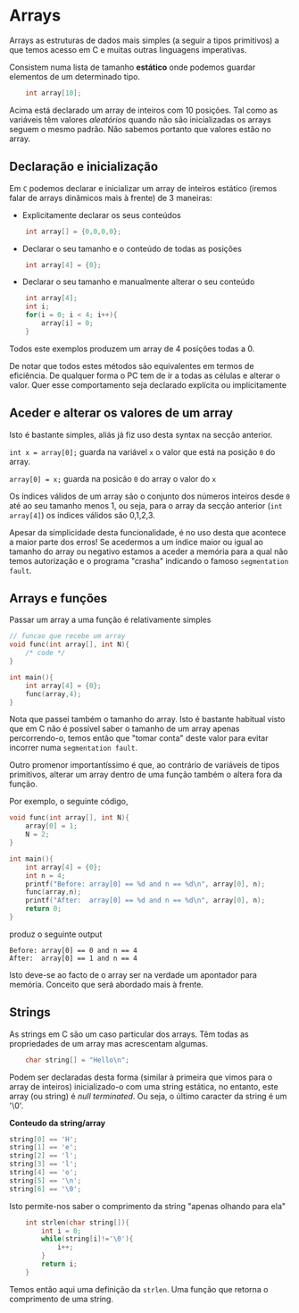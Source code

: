 # Arrays
Arrays as estruturas de dados mais simples (a seguir a tipos primitivos) a que temos acesso em C e muitas outras
 linguagens imperativas.

Consistem numa lista de tamanho **estático** onde podemos guardar elementos de um determinado tipo.
```C
    int array[10];
```
Acima está declarado um array de inteiros com 10 posições. Tal como as variáveis têm valores *aleatórios* quando não são inicializadas
 os arrays seguem o mesmo padrão. Não sabemos portanto que valores estão no array.

## Declaração e inicialização
Em `C` podemos declarar e inicializar um array de inteiros estático (iremos falar de arrays dinâmicos mais à frente) de 3 maneiras:
 * Explicitamente declarar os seus conteúdos
```C
    int array[] = {0,0,0,0};
```
 * Declarar o seu tamanho e o conteúdo de todas as posições
```C
    int array[4] = {0};
```
 * Declarar o seu tamanho e manualmente alterar o seu conteúdo
```C
    int array[4];
    int i;
    for(i = 0; i < 4; i++){
        array[i] = 0;
    }
```
Todos este exemplos produzem um array de 4 posições todas a 0.

De notar que todos estes métodos são equivalentes em termos de eficiência. De qualquer forma o PC tem
 de ir a todas as células e alterar o valor. Quer esse comportamento seja declarado explícita ou implicitamente

## Aceder e alterar os valores de um array
Isto é bastante simples, aliás já fiz uso desta syntax na secção anterior.

`int x = array[0];` guarda na variável `x` o valor que está na posição `0` do array.

`array[0] = x;` guarda na posicão `0` do array o valor do `x`

Os índices válidos de um array são o conjunto dos números inteiros desde `0` até ao seu tamanho menos 1, ou seja,
 para o array da secção anterior (`int array[4]`) os índices válidos são 0,1,2,3.

Apesar da simplicidade desta funcionalidade, é no uso desta que acontece a maior parte dos erros! Se acedermos
 a um índice maior ou igual ao tamanho do array ou negativo estamos a aceder a memória para a qual não temos autorização
 e o programa "crasha" indicando o famoso `segmentation fault`.

## Arrays e funções
Passar um array a uma função é relativamente simples
```C
// funcao que recebe um array
void func(int array[], int N){
    /* code */
}

int main(){
    int array[4] = {0};
    func(array,4);
}
```
Nota que passei também o tamanho do array. Isto é bastante habitual visto que em C não é possível saber o tamanho de um
 array apenas percorrendo-o, temos então que "tomar conta" deste valor para evitar incorrer numa `segmentation fault`.

Outro promenor importantíssimo é que, ao contrário de variáveis de tipos primitivos, alterar um array dentro de uma função
 também o altera fora da função.

Por exemplo, o seguinte código,
```C
void func(int array[], int N){
    array[0] = 1;
    N = 2;
}

int main(){
    int array[4] = {0};
    int n = 4;
    printf("Before: array[0] == %d and n == %d\n", array[0], n);
    func(array,n);
    printf("After:  array[0] == %d and n == %d\n", array[0], n);
    return 0;
}
```
produz o seguinte output
```
Before: array[0] == 0 and n == 4
After:  array[0] == 1 and n == 4
```

Isto deve-se ao facto de o array ser na verdade um apontador para memória. Conceito que será abordado mais à frente.

## Strings
As strings em C são um caso particular dos arrays. Têm todas as propriedades de um array mas acrescentam algumas.
```C
    char string[] = "Hello\n";
```
Podem ser declaradas desta forma (similar à primeira que vimos para o array de inteiros) inicializado-o com uma string estática,
 no entanto, este array (ou string) é *null terminated*. Ou seja, o último caracter da string é um '\0'.

**Conteudo da string/array**
```C
string[0] == 'H';
string[1] == 'e';
string[2] == 'l';
string[3] == 'l';
string[4] == 'o';
string[5] == '\n';
string[6] == '\0';
```
Isto permite-nos saber o comprimento da string "apenas olhando para ela"
```C
    int strlen(char string[]){
        int i = 0;
        while(string[i]!='\0'){
            i++;
        }
        return i;
    }
```
Temos então aqui uma definição da `strlen`. Uma função que retorna o comprimento de uma string.
